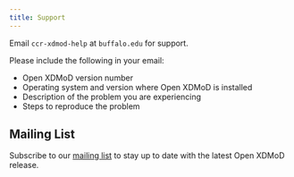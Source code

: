 ```yaml
---
title: Support
---
```


Email `ccr-xdmod-help` at `buffalo.edu` for support.

Please include the following in your email:

- Open XDMoD version number
- Operating system and version where Open XDMoD is installed
- Description of the problem you are experiencing
- Steps to reproduce the problem

Mailing List
------------

Subscribe to our [mailing list][listserv] to stay up to date with the
latest Open XDMoD release.

[listserv]: http://listserv.buffalo.edu/cgi-bin/wa?SUBED1=ccr-xdmod-list&A=1
